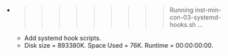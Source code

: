 * >>>>>>>>> Running inst-min-con-03-systemd-hooks.sh ...
  * Add systemd hook scripts.
  * Disk size = 893380K. Space Used = 76K. Runtime = 00:00:00:00.

